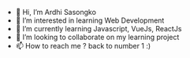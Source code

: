 - 👋 Hi, I’m Ardhi Sasongko
- 👀 I’m interested in learning Web Development
- 🌱 I’m currently learning Javascript, VueJs, ReactJs
- 💞️ I’m looking to collaborate on my learning project
- 📫 How to reach me ? back to number 1 :)

<!---
ardhiS/ardhiS is a ✨ special ✨ repository because its `README.md` (this file) appears on your GitHub profile.
You can click the Preview link to take a look at your changes.
--->
